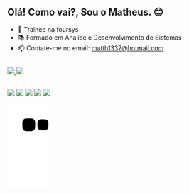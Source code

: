 ## Olá! Como vai?, Sou o Matheus. 😊



- 🔭 Trainee na foursys
- 📚 Formado em Analise e Desenvolvimento de Sistemas
- 📫 Contate-me no email: matth1337@hotmail.com

##

<div>
<a href="https://github.com/MattheusAbreu">
<img height="160em" src="https://github-readme-stats.vercel.app/api?username=DanielsOfficial0102&show_icons=true&theme=radical&include_all_commits=true&count_private=true"/>
<img height="160em" src="https://github-readme-stats.vercel.app/api/top-langs/?username=DanielsOfficial0102&layout=compact&langs_count=7&theme=radical"/>
</div>


##


 <div> 
  <a href = "https://github.com/MattheusAbreu"><img src="https://img.shields.io/badge/GitHub-100000?style=for-the-badge&logo=github&logoColor=white" 
target="_blank"></a>
  <a href = "https://www.instagram.com/abreumattheus/"><img src="https://img.shields.io/badge/Instagram-E4405F?style=for-the-badge&logo=instagram&logoColor=white"
target="_blank"></a>
  <a href="https://www.linkedin.com/in/matheus-henrique-abreu-de-freitas-191473227" target="_blank"><img src="https://img.shields.io/badge/-LinkedIn-%230077B5?style=for-the-badge&logo=linkedin&logoColor=white" 
target="_blank"></a> 
  <a href = "mailto:matth1337@hotmail.com"><img src="https://img.shields.io/badge/Microsoft_Outlook-0078D4?style=for-the-badge&logo=microsoft-outlook&logoColor=white" 
target="_blank"></a>
  <a href = "https://www.linkedin.com/in/matheus-henrique-abreu-de-freitas-191473227"><img src="https://img.shields.io/badge/Steam-000000?style=for-the-badge&logo=steam&logoColor=white"
target="_blank"></a>
  

 ![Snake animation](https://github.com/DanielsOfficial0102/DanielsOfficial0102/blob/output/github-contribution-grid-snake.svg)
  
</div>
